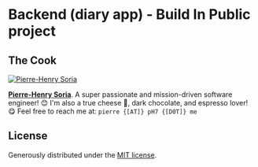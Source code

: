 # Backend (diary app) - Build In Public project


## The Cook

[![Pierre-Henry Soria](https://s.gravatar.com/avatar/a210fe61253c43c869d71eaed0e90149?s=200)](https://ph7.me "Pierre-Henry Soria personal website")

**[Pierre-Henry Soria](https://ph7.me)**. A super passionate and mission-driven software engineer! 😊 I'm also a true cheese 🧀, dark chocolate, and espresso lover! 😋 Feel free to reach me at: `pierre {[AT]} pH7 {[D0T]} me`

## License

Generously distributed under the [MIT license](https://opensource.org/license/mit/).
